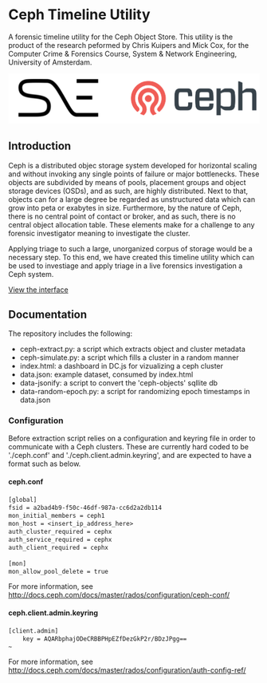 # Ceph Timeline Utility 

A forensic timeline utility for the Ceph Object Store. This utility is the product of the research peformed by Chris Kuipers and Mick Cox, for the Computer Crime & Forensics Course, System & Network Engineering, University of Amsterdam.  

<p align="center">
  <img width="600" src="https://raw.githubusercontent.com/mjrc/ceph-timeline/master/images/sne-ceph.png">
</p>


## Introduction ## 

Ceph is a distributed objec storage system developed for horizontal scaling and without invoking any single points of failure or major bottlenecks. These objects are subdivided by means of pools, placement groups and object storage devices (OSDs), and as such, are highly distributed. Next to that, objects can for a large degree be regarded as unstructured data which can grow into peta or exabytes in size. Furthermore, by the nature of Ceph, there is no central point of contact or broker, and as such, there is no central object allocation table. These elements make for a challenge to any forensic investigator meaning to investigate the cluster. 

Applying triage to such a large, unorganized corpus of storage would be a necessary step. To this end, we have created this timeline utility which can be used to investiage and apply triage in a live forensics investigation a Ceph system.

[View the interface](https://mjrc.github.io/ceph-timeline/)

## Documentation ## 

The repository includes the following: 
 - ceph-extract.py: a script which extracts object and cluster metadata
 - ceph-simulate.py: a script which fills a cluster in a random manner
 - index.html: a dashboard in DC.js for vizualizing a ceph cluster
 - data.json: example dataset, consumed by index.html
 - data-jsonify: a script to convert the 'ceph-objects' sqllite db
 - data-random-epoch.py: a script for randomizing epoch timestamps in data.json 


### Configuration  ### 
Before extraction script relies on a configuration and keyring file in order to communicate with a Ceph clusters. These are currently hard coded to be './ceph.conf' and './ceph.client.admin.keyring', and are expected to have a format such as below.


#### ceph.conf ####
```
[global]
fsid = a2bad4b9-f50c-46df-987a-cc6d2a2db114
mon_initial_members = ceph1
mon_host = <insert_ip_address_here>
auth_cluster_required = cephx
auth_service_required = cephx
auth_client_required = cephx

[mon]
mon_allow_pool_delete = true
``` 
For more information, see http://docs.ceph.com/docs/master/rados/configuration/ceph-conf/

#### ceph.client.admin.keyring ####
```
[client.admin]
    key = AQARbphajODeCRBBPHpEZfDezGkP2r/BDzJPgg==
~                                                     
```
For more information, see http://docs.ceph.com/docs/master/rados/configuration/auth-config-ref/

### 

